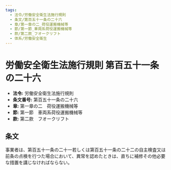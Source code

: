 ```yaml
---
tags:
  - 法令/労働安全衛生法施行規則
  - 条文/第百五十一条の二十六
  - 章/第一章の二_荷役運搬機械等
  - 節/第一節_車両系荷役運搬機械等
  - 款/第二款_フオークリフト
  - 体系/労働安全衛生
---
```

# 労働安全衛生法施行規則 第百五十一条の二十六

- **法令:** 労働安全衛生法施行規則
- **条文番号:** 第百五十一条の二十六
- **章:** 第一章の二　荷役運搬機械等
- **節:** 第一節　車両系荷役運搬機械等
- **款:** 第二款　フオークリフト

## 条文
事業者は、第百五十一条の二十一若しくは第百五十一条の二十二の自主検査又は前条の点検を行つた場合において、異常を認めたときは、直ちに補修その他必要な措置を講じなければならない。

